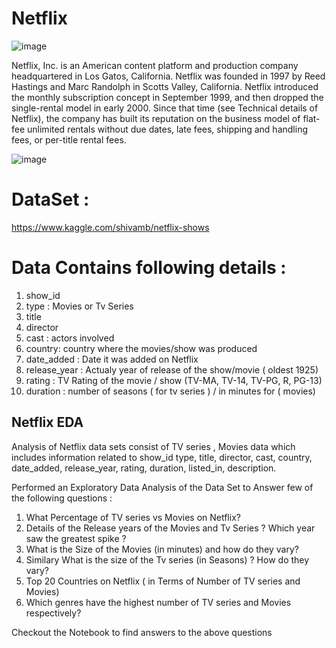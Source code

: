 # Netflix
![image](https://user-images.githubusercontent.com/19268537/116279077-be0e1080-a7a4-11eb-9016-ad3ae9c55d22.png)

Netflix, Inc. is an American content platform and production company headquartered in Los Gatos, California. Netflix was founded in 1997 by Reed Hastings and Marc Randolph in Scotts Valley, California. Netflix introduced the monthly subscription concept in September 1999, and then dropped the single-rental model in early 2000. Since that time (see Technical details of Netflix), the company has built its reputation on the business model of flat-fee unlimited rentals without due dates, late fees, shipping and handling fees, or per-title rental fees.

![image](https://user-images.githubusercontent.com/19268537/116276509-3b845180-a7a2-11eb-9dfc-126095bac98a.png)


# DataSet : 
https://www.kaggle.com/shivamb/netflix-shows

# Data Contains following details : 
  1. show_id 
  2. type : Movies or Tv Series
  3. title
  4. director
  5. cast : actors involved
  6. country: country where the movies/show was produced
  7. date_added : Date it was added on Netflix
  8. release_year : Actualy year of release of the show/movie ( oldest 1925)
  9. rating : TV Rating of the movie / show (TV-MA, TV-14, TV-PG, R, PG-13)
  10. duration : number of seasons ( for tv series ) / in minutes for ( movies) 

## Netflix EDA

Analysis of Netflix data sets consist of TV series , Movies data which includes information related to 
show_id	type,	title,	director,	cast,	country,	date_added,	release_year,	rating,	duration,	listed_in,	description.

Performed an Exploratory Data Analysis of the Data Set to Answer few of the following questions :

1. What Percentage of TV series vs Movies on Netflix?
2. Details of the Release years of the Movies and Tv Series ? Which year saw the greatest spike ?
3. What is the Size of the Movies (in minutes) and how do they vary? 
4. Similary What is the size of the Tv series (in Seasons) ? How do they vary?
5. Top 20 Countries on Netflix ( in Terms of Number of TV series and Movies)
6. Which genres have the highest number of TV series and Movies respectively?

Checkout the Notebook to find answers to the above questions
